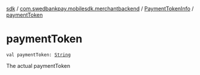 [sdk](../../index.md) / [com.swedbankpay.mobilesdk.merchantbackend](../index.md) / [PaymentTokenInfo](index.md) / [paymentToken](./payment-token.md)

# paymentToken

`val paymentToken: `[`String`](https://kotlinlang.org/api/latest/jvm/stdlib/kotlin/-string/index.html)

The actual paymentToken

